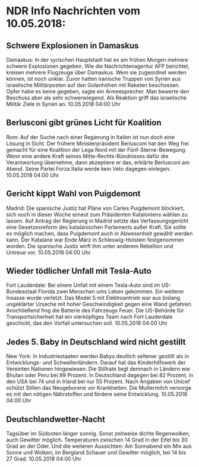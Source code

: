 # NDR Info Nachrichten vom 10.05.2018:


## Schwere Explosionen in Damaskus
Damaskus: In der syrischen Hauptstadt hat es am frühen Morgen mehrere schwere Explosionen gegeben. Wie die Nachrichtenagentur AFP berichtet, kreisen mehrere Flugzeuge über Damaskus. Wem sie zugeordnet werden können, ist noch unklar. Zuvor hatten iranische Truppen von Syrien aus israelische Militärposten auf den Golanhöhen mit Raketen beschossen. Opfer habe es keine gegeben, sagte ein Armeesprecher. Man bewerte den Beschuss aber als sehr schwerwiegend. Als Reaktion griff das israelische Militär Ziele in Syrien an. 10.05.2018 04:00 Uhr 

## Berlusconi gibt grünes Licht für Koalition
Rom: Auf der Suche nach einer Regierung in Italien ist nun doch eine Lösung in Sicht. Der frühere Ministerpräsident Berlusconi hat den Weg frei gemacht für eine Koalition der Lega Nord mit der Fünf-Sterne-Bewegung. Wenn eine andere Kraft seines Mitte-Rechts-Bündnisses dafür die Verantwortung übernehme, dann akzeptiere er das, erklärte Berlusconi am Abend. Seine Partei Forza Italia werde kein Veto dagegen einlegen. 10.05.2018 04:00 Uhr 

## Gericht kippt Wahl von Puigdemont
Madrid: Die spanische Justiz hat Pläne von Carles Puigdemont blockiert, sich noch in dieser Woche erneut zum Präsidenten Kataloniens wählen zu lassen. Auf Antrag der Regierung in Madrid setzte das Verfassungsgericht eine Gesetzesreform des katalanischen Parlaments außer Kraft. Sie sollte es möglich machen, dass Puigdemont auch in Abwesenheit gewählt werden kann. Der Katalane war Ende März in Schleswig-Holstein festgenommen worden. Die spanische Justiz wirft ihm unter anderem Rebellion und Untreue vor. 10.05.2018 04:00 Uhr 

## Wieder tödlicher Unfall mit Tesla-Auto
Fort Lauderdale: Bei einem Unfall mit einem Tesla-Auto sind im US-Bundesstaat Florida zwei Menschen ums Leben gekommen. Ein weiterer Insasse wurde verletzt. Das Model S mit Elektroantrieb war aus bislang ungeklärter Ursache mit hoher Geschwindigkeit gegen eine Wand gefahren. Anschließend fing die Batterie des Fahrzeugs Feuer. Die US-Behörde für Transportsicherheit hat ein vierköpfiges Team nach Fort Lauderdale geschickt, das den Vorfall untersuchen soll. 10.05.2018 04:00 Uhr 

## Jedes 5. Baby in Deutschland wird nicht gestillt
New York: In Industriestaaten werden Babys deutlich seltener gestillt als in Entwicklungs- und Schwellenländern. Darauf hat das Kinderhilfswerk der Vereinten Nationen hingewiesen. Die Stillrate liegt demnach in Ländern wie Bhutan oder Peru bei 99 Prozent. In Deutschland dagegen bei 82 Prozent, in den USA bei 74 und in Irland bei nur 55 Prozent. Nach Angaben von Unicef schützt Stillen das Neugeborene vor Krankheiten. Die Muttermilch versorge es mit den nötigen Nährstoffen und fördere seine Entwicklung. 10.05.2018 04:00 Uhr 

## Deutschlandwetter-Nacht
Tagsüber im Südosten länger sonnig. Sonst zeitweise dichte Regenwolken, auch Gewitter möglich. Temperaturen zwischen 14 Grad in der Eifel bis 30 Grad an der Oder. Und die weiteren Aussichten: Am Sonnabend ein Mix aus Sonne und Wolken, im Bergland Schauer und Gewitter möglich, bei 14 bis 27 Grad. 10.05.2018 04:00 Uhr 
